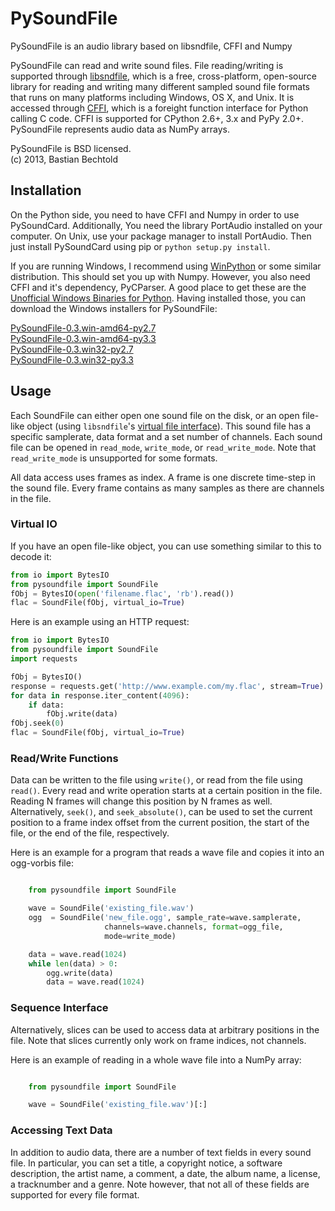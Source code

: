 PySoundFile
===========

PySoundFile is an audio library based on libsndfile, CFFI and Numpy

PySoundFile can read and write sound files. File reading/writing is
supported through [libsndfile][], which is a free, cross-platform,
open-source library for reading and writing many different sampled
sound file formats that runs on many platforms including Windows, OS
X, and Unix. It is accessed through [CFFI][], which is a foreight
function interface for Python calling C code. CFFI is supported for
CPython 2.6+, 3.x and PyPy 2.0+. PySoundFile represents audio data as
NumPy arrays.

[libsndfile]: http://www.mega-nerd.com/libsndfile/
[CFFI]: http://cffi.readthedocs.org/

PySoundFile is BSD licensed.  
(c) 2013, Bastian Bechtold

Installation
------------

On the Python side, you need to have CFFI and Numpy in order to use
PySoundCard. Additionally, You need the library PortAudio installed on
your computer. On Unix, use your package manager to install PortAudio.
Then just install PySoundCard using pip or `python setup.py install`.

If you are running Windows, I recommend using [WinPython][] or some
similar distribution. This should set you up with Numpy. However, you
also need CFFI and it's dependency, PyCParser. A good place to get
these are the [Unofficial Windows Binaries for Python][pybuilds].
Having installed those, you can download the Windows installers for
PySoundFile:

[PySoundFile-0.3.win-amd64-py2.7](https://github.com/bastibe/PySoundFile/raw/master/dist/PySoundFile-0.3.win-amd64-py2.7.exe)  
[PySoundFile-0.3.win-amd64-py3.3](https://github.com/bastibe/PySoundFile/raw/master/dist/PySoundFile-0.3.win-amd64-py3.3.exe)  
[PySoundFile-0.3.win32-py2.7](https://github.com/bastibe/PySoundFile/raw/master/dist/PySoundFile-0.3.win32-py2.7.exe)  
[PySoundFile-0.3.win32-py3.3](https://github.com/bastibe/PySoundFile/raw/master/dist/PySoundFile-0.3.win32-py3.3.exe)

[WinPython]: https://code.google.com/p/winpython/
[pybuilds]: http://www.lfd.uci.edu/~gohlke/pythonlibs/


Usage
-----

Each SoundFile can either open one sound file on the disk, or an
open file-like object (using `libsndfile`'s [virtual file interface][vio]).
This sound file has a specific samplerate, data format and a set
number of channels. Each sound file can be opened in `read_mode`,
`write_mode`, or `read_write_mode`. Note that `read_write_mode`
is unsupported for some formats.

All data access uses frames as index. A frame is one discrete
time-step in the sound file. Every frame contains as many samples as
there are channels in the file.

[vio]: http://www.mega-nerd.com/libsndfile/api.html#open_virtual

### Virtual IO

If you have an open file-like object, you can use something
similar to this to decode it:

```python
from io import BytesIO
from pysoundfile import SoundFile
fObj = BytesIO(open('filename.flac', 'rb').read())
flac = SoundFile(fObj, virtual_io=True)
```

Here is an example using an HTTP request:
```python
from io import BytesIO
from pysoundfile import SoundFile
import requests

fObj = BytesIO()
response = requests.get('http://www.example.com/my.flac', stream=True)
for data in response.iter_content(4096):
    if data:
        fObj.write(data)
fObj.seek(0)
flac = SoundFile(fObj, virtual_io=True)
```

### Read/Write Functions

Data can be written to the file using `write()`, or read from the
file using `read()`. Every read and write operation starts at a
certain position in the file. Reading N frames will change this
position by N frames as well. Alternatively, `seek()`, and
`seek_absolute()`, can be used to set the current position to a
frame index offset from the current position, the start of the file,
or the end of the file, respectively.

Here is an example for a program that reads a wave file and copies it
into an ogg-vorbis file:

```python

    from pysoundfile import SoundFile

    wave = SoundFile('existing_file.wav')
    ogg  = SoundFile('new_file.ogg', sample_rate=wave.samplerate,
                     channels=wave.channels, format=ogg_file,
                     mode=write_mode)

    data = wave.read(1024)
    while len(data) > 0:
        ogg.write(data)
        data = wave.read(1024)
```

### Sequence Interface

Alternatively, slices can be used to access data at arbitrary
positions in the file. Note that slices currently only work on frame
indices, not channels.

Here is an example of reading in a whole wave file into a NumPy array:

```python

    from pysoundfile import SoundFile

    wave = SoundFile('existing_file.wav')[:]
```

### Accessing Text Data

In addition to audio data, there are a number of text fields in every
sound file. In particular, you can set a title, a copyright notice, a
software description, the artist name, a comment, a date, the album
name, a license, a tracknumber and a genre. Note however, that not all
of these fields are supported for every file format.

